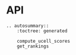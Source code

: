 # API

```{eval-rst}
.. autosummary::
    :toctree: generated

    compute_ucell_scores
    get_rankings
```
